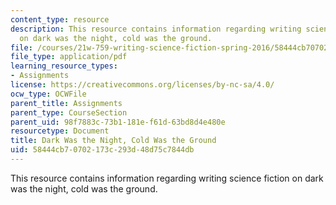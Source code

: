 ```yaml
---
content_type: resource
description: This resource contains information regarding writing science fiction
  on dark was the night, cold was the ground.
file: /courses/21w-759-writing-science-fiction-spring-2016/58444cb70702173c293d48d75c7844db_MIT21W_759S16_DarkNight.pdf
file_type: application/pdf
learning_resource_types:
- Assignments
license: https://creativecommons.org/licenses/by-nc-sa/4.0/
ocw_type: OCWFile
parent_title: Assignments
parent_type: CourseSection
parent_uid: 98f7883c-73b1-181e-f61d-63bd8d4e480e
resourcetype: Document
title: Dark Was the Night, Cold Was the Ground
uid: 58444cb7-0702-173c-293d-48d75c7844db
---
```

This resource contains information regarding writing science fiction on dark was the night, cold was the ground.